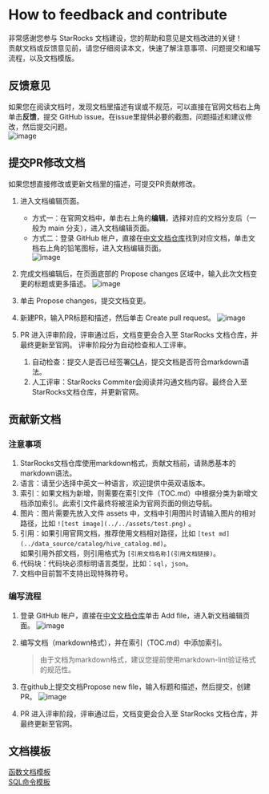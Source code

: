 # How to feedback and contribute

非常感谢您参与 StarRocks 文档建设，您的帮助和意见是文档改进的关键！<br />
贡献文档或反馈意见前，请您仔细阅读本文，快速了解注意事项、问题提交和编写流程，以及文档模版。

## 反馈意见

如果您在阅读文档时，发现文档里描述有误或不规范，可以直接在官网文档右上角单击**反馈**，提交 GitHub issue。在issue里提供必要的截图，问题描述和建议修改，然后提交问题。<br />
![image](https://user-images.githubusercontent.com/98087056/183545340-205e3730-f2a7-4e45-bfef-63afb356b814.png)

## 提交PR修改文档

如果您想直接修改或更新文档里的描述，可提交PR贡献修改。

1. 进入文档编辑页面。
   - 方式一：在官网文档中，单击右上角的**编辑**，选择对应的文档分支后（一般为 main 分支），进入文档编辑页面。
   - 方式二：登录 GitHub 帐户，直接在[中文文档仓库](https://github.com/StarRocks/docs.zh-cn)找到对应文档，单击文档右上角的铅笔图标，进入文档编辑页面。<br />
   ![image](https://user-images.githubusercontent.com/98087056/183545639-cdea3e25-5fee-445e-8de9-4ec4aa583828.png)

2. 完成文档编辑后，在页面底部的 Propose changes 区域中，输入此次文档变更的标题或更多描述。
   ![image](https://user-images.githubusercontent.com/98087056/183545158-c5dd5e53-37c8-482b-8d15-51c2a21689cb.png)

3. 单击 Propose changes，提交文档变更。
4. 新建PR，输入PR标题和描述，然后单击 Create pull request。
   ![image](https://user-images.githubusercontent.com/98087056/183552303-0853e1aa-3948-49e1-8240-7d30b6d7809b.png)

5. PR 进入评审阶段，评审通过后，文档变更会合入至 StarRocks 文档仓库，并最终更新至官网。
   评审阶段分为自动检查和人工评审。
   1. 自动检查：提交人是否已经签署[CLA](https://cla-assistant.io/StarRocks/starrocks)，提交文档是否符合markdown语法。
   2. 人工评审：StarRocks Commiter会阅读并沟通文档内容。最终合入至StarRocks文档仓库，并更新官网。

## 贡献新文档

### 注意事项

1. StarRocks文档仓库使用markdown格式，贡献文档前，请熟悉基本的markdown语法。
2. 语言：请至少选择中英文一种语言，欢迎提供中英双语版本。
3. 索引：如果文档为新增，则需要在索引文件（TOC.md）中根据分类为新增文档添加索引。此索引文件最终将被渲染为官网页面的侧边导航。
4. 图片：图片需要先放入文件 assets 中，文档中引用图片时请输入图片的相对路径，比如 `![test image](../../assets/test.png)` 。
5. 引用：如果引用官网文档，推荐使用文档相对路径，比如 `[test md](../data_source/catalog/hive_catalog.md)`。<br /> 如果引用外部文档，则引用格式为 `[引用文档名称](引用文档链接)`。
6. 代码块：代码块必须标明语言类型，比如：`sql`，`json`。
7. 文档中目前暂不支持出现特殊符号。

### 编写流程

1. 登录 GitHub 帐户，直接在[中文文档仓库](https://github.com/StarRocks/docs.zh-cn)单击 Add file，进入新文档编辑页面。
   ![image](https://user-images.githubusercontent.com/98087056/183546267-f05f6afc-4d58-40f8-ba73-437f82d5f662.png)
2. 编写文档（markdown格式），并在索引（TOC.md）中添加索引。
    > 由于文档为markdown格式，建议您提前使用markdown-lint验证格式的规范性。
3. 在github上提交文档Propose new file，输入标题和描述，然后提交，创建PR。
   ![image](https://user-images.githubusercontent.com/98087056/183547476-bf3adca9-dde9-4205-a2a9-ea6210e9ba48.png)

4. PR 进入评审阶段，评审通过后，文档变更会合入至 StarRocks 文档仓库，并最终更新至官网。

## 文档模板

[函数文档模板](./sql-reference/sql-functions/How_to_Write_Functions_Documentation.md)<br />
[SQL命令模板](./sql-reference/How_to_write_SQL_command_doc.md)
